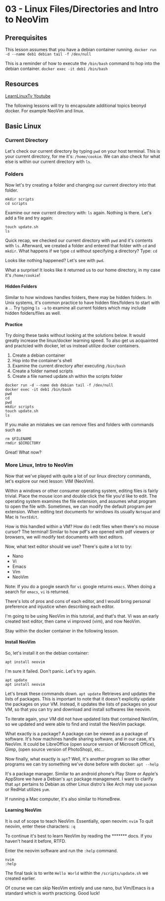 # 03 - Linux Files/Directories and Intro to NeoVim

## Prerequisites
This lesson assumes that you have a debian container running.
```docker run -d --name deb1 debian tail -f /dev/null```

This is a reminder of how to execute the `/bin/bash` command to hop into the debian container.
```docker exec -it deb1 /bin/bash```

## Resources
[LearnLinuxTv Youtube](https://www.youtube.com/@LearnLinuxTV/featured)



The following lessons will try to encapsulate additional topics beonyd docker. For example NeoVim and linux.
## Basic Linux

### Current Directory
Let's check our current directory by typing `pwd` on your host terminal. This is your current directory, for me it's: `/home/cookie`.
We can also check for what else is within our current directory with `ls`.

### Folders
Now let's try creating a folder and changing our current directory into that folder.
```
mkdir scripts
cd scripts
```

Examine our new current directory with: `ls` again. Nothing is there. Let's add a file and try again:
```
touch update.sh
ls
```

Quick recap, we checked our current directory with `pwd` and it's contents with `ls`. Afterward, we created a folder and entered that folder with `cd` and `mkdir`.
What happens if we type `cd` without specifying a directory?
Type:
```cd```

Looks like nothing happened? Let's see with `pwd`.

What a surprise! It looks like it returned us to our home directory, in my case it's `/home/cookie`!

#### Hidden Folders
Similar to how windows handles folders, there may be hidden folders.
In Unix systems, it's common practice to have hidden files/folders to start with a `.`.
Try typing `ls -a` to examine all current folders which may include hidden folders/files as well.

#### Practice
Try doing these tasks without looking at the solutions below. It would greatly increase the linux/docker learning speed.
To also get us acquainted and practcied with docker, let us instead utilize docker containers.
1. Create a debian container
2. Hop into the container's shell
3. Examine the current directory after executing `/bin/bash`
4. Create a folder named scripts
5. Create a file named update.sh within the scripts folder

```
docker run -d --name deb debian tail -f /dev/null
docker exec -it deb1 /bin/bash
pwd
cd
pwd
mkdir scripts
touch update.sh
ls
```

If you make an mistakes we can remove files and folders with commands such as
```
rm $FILENAME
rmdir $DIRECTORY

```

Great! What now?

### More Linux, Intro to NeoVim
Now that we've played with quite a lot of our linux directory commands, let's explore our next lesson: VIM (NeoVim).

Within a windows or other consumer operating system, editing files is fairly trivial. Place the mouse icon and double click the file you'd like to edit.
The operating system examines the file extension, and assumes what program to open the file with. Sometimes, we can modify the default program per extension.
When editing text documents for windows its usually `Notepad` and Mac is `TextEdit`.

How is this handled within a VM? How do I edit files when there's no mouse cursor? The terminal!
Similar to how pdf's are opened with pdf viewers or browsers, we will modify text documents with text editors.

Now, what text editor should we use? There's quite a lot to try:
- Nano
- Vi
- Emacs
- Vim
- NeoVim

Note: If you do a google search for `vi` google returns `emacs`. When doing a search for `emacs`, `vi` is returned.

There's lots of pros and cons of each editor, and I would bring personal preference and injustice when describing each editor.

I'm going to be using NeoVim in this tutorial, and that's that. Vi was an early created text editor, then came vi improved (vim), and now NeoVim.

Stay within the docker container in the following lesson.
#### Install NeoVim
So, let's install it on the debian container:
```
apt install neovim
```

I'm sure it failed. Don't panic. Let's try again.
```
apt update
apt install neovim
```

Let's break these commands down.
`apt update` Retrieves and updates the lists of packages. This is important to note that it doesn't explicitly update the packages on your VM.
Instead, it updates the lists of packages on your VM, so that you can try and download and install softwares like neovim.

To iterate again, your VM did not have updated lists that contained NeoVim, so we updated and were able to find and install the NeoVim package.

What exactly is a package? A package can be viewed as a package of software. It's how machines handle sharing software, and in our case, it's NeoVim.
It could be LibreOffice (open source version of Microsoft Office), Gimp, (open source version of PhotoShop), etc...

Now finally, what exactly is `apt`? Well, it's another program so like other programs we can try something we've done before with docker:
```apt --help```

It's a package manager. Similar to an android phone's Play Store or Apple's AppStore we have a Debian's `apt` package management.
I want to clarify that `apt` pertains to Debian as other Linux distro's like Arch may use `pacman` or RedHat utilizes `yum`.

If running a Mac computer, it's also similar to HomeBrew.

#### Learning NeoVim
It is out of scope to teach NeoVim. Essentially, open neovim: `nvim`
To quit neovim, enter these characters: `:q`

To continue it's best to learn NeoVim by reading the ******* docs. If you haven't heard it before, RTFD.

Enter the neovim software and run the `:help` command.
```
nvim
:help
```

The final task is to write `Hello World` within the `/scripts/update.sh` we created earlier. 

Of course we can skip NeoVim entirely and use nano, but Vim/Emacs is a standard which is worth practicing. Good luck!
